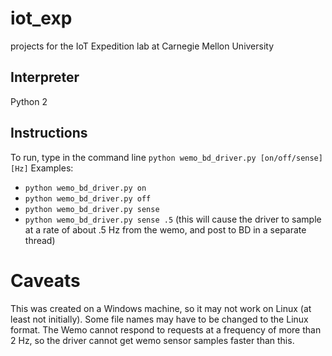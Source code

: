 # iot_exp
projects for the IoT Expedition lab at Carnegie Mellon University

## Interpreter
Python 2

## Instructions
To run, type in the command line `python wemo_bd_driver.py [on/off/sense] [Hz]`
Examples: 
* `python wemo_bd_driver.py on`
* `python wemo_bd_driver.py off`
* `python wemo_bd_driver.py sense`
* `python wemo_bd_driver.py sense .5` (this will cause the driver to sample at a rate of about .5 Hz from the wemo, and post to BD in a separate thread)

# Caveats
This was created on a Windows machine, so it may not work on Linux (at least not initially). Some file names may have to be changed to the Linux format.
The Wemo cannot respond to requests at a frequency of more than 2 Hz, so the driver cannot get wemo sensor samples faster than this.
